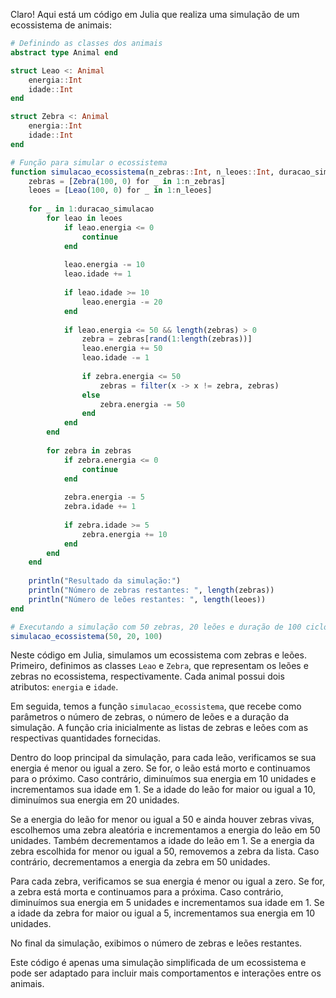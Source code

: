 Claro! Aqui está um código em Julia que realiza uma simulação de um ecossistema de animais:

```julia
# Definindo as classes dos animais
abstract type Animal end

struct Leao <: Animal
    energia::Int
    idade::Int
end

struct Zebra <: Animal
    energia::Int
    idade::Int
end

# Função para simular o ecossistema
function simulacao_ecossistema(n_zebras::Int, n_leoes::Int, duracao_simulacao::Int)
    zebras = [Zebra(100, 0) for _ in 1:n_zebras]
    leoes = [Leao(100, 0) for _ in 1:n_leoes]
    
    for _ in 1:duracao_simulacao
        for leao in leoes
            if leao.energia <= 0
                continue
            end
            
            leao.energia -= 10
            leao.idade += 1
            
            if leao.idade >= 10
                leao.energia -= 20
            end
            
            if leao.energia <= 50 && length(zebras) > 0
                zebra = zebras[rand(1:length(zebras))]
                leao.energia += 50
                leao.idade -= 1
                
                if zebra.energia <= 50
                    zebras = filter(x -> x != zebra, zebras)
                else
                    zebra.energia -= 50
                end
            end
        end
        
        for zebra in zebras
            if zebra.energia <= 0
                continue
            end
            
            zebra.energia -= 5
            zebra.idade += 1
            
            if zebra.idade >= 5
                zebra.energia += 10
            end
        end
    end
    
    println("Resultado da simulação:")
    println("Número de zebras restantes: ", length(zebras))
    println("Número de leões restantes: ", length(leoes))
end

# Executando a simulação com 50 zebras, 20 leões e duração de 100 ciclos
simulacao_ecossistema(50, 20, 100)
```

Neste código em Julia, simulamos um ecossistema com zebras e leões. Primeiro, definimos as classes `Leao` e `Zebra`, que representam os leões e zebras no ecossistema, respectivamente. Cada animal possui dois atributos: `energia` e `idade`.

Em seguida, temos a função `simulacao_ecossistema`, que recebe como parâmetros o número de zebras, o número de leões e a duração da simulação. A função cria inicialmente as listas de zebras e leões com as respectivas quantidades fornecidas.

Dentro do loop principal da simulação, para cada leão, verificamos se sua energia é menor ou igual a zero. Se for, o leão está morto e continuamos para o próximo. Caso contrário, diminuímos sua energia em 10 unidades e incrementamos sua idade em 1. Se a idade do leão for maior ou igual a 10, diminuímos sua energia em 20 unidades.

Se a energia do leão for menor ou igual a 50 e ainda houver zebras vivas, escolhemos uma zebra aleatória e incrementamos a energia do leão em 50 unidades. Também decrementamos a idade do leão em 1. Se a energia da zebra escolhida for menor ou igual a 50, removemos a zebra da lista. Caso contrário, decrementamos a energia da zebra em 50 unidades.

Para cada zebra, verificamos se sua energia é menor ou igual a zero. Se for, a zebra está morta e continuamos para a próxima. Caso contrário, diminuímos sua energia em 5 unidades e incrementamos sua idade em 1. Se a idade da zebra for maior ou igual a 5, incrementamos sua energia em 10 unidades.

No final da simulação, exibimos o número de zebras e leões restantes.

Este código é apenas uma simulação simplificada de um ecossistema e pode ser adaptado para incluir mais comportamentos e interações entre os animais.